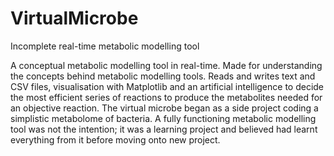 # VirtualMicrobe
Incomplete real-time metabolic modelling tool

A conceptual metabolic modelling tool in real-time. Made for understanding the concepts behind metabolic modelling tools. Reads and writes text and CSV files, visualisation with Matplotlib and an artificial intelligence to decide the most efficient series of reactions to produce the metabolites needed for an objective reaction.
The virtual microbe began as a side project coding a simplistic metabolome of bacteria. A fully functioning metabolic modelling tool was not the intention; it was a learning project and believed had learnt everything from it before moving onto new project.
